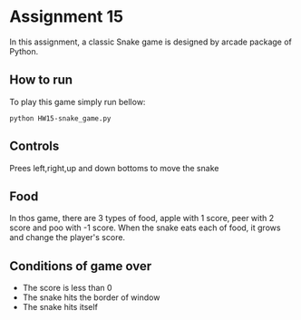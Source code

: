 # Assignment 15

In this assignment, a classic Snake game is designed by arcade package of Python.

## How to run

To play this game simply run bellow:

```
python HW15-snake_game.py
```

## Controls 
Prees  left,right,up and down bottoms to move the snake

## Food
In thos game, there are 3 types of food, apple with 1 score, peer with 2 score and poo with -1 score. When the snake eats each of food, it grows and change the player's score.

## Conditions of game  over

- The score is less than 0
- The snake hits the border of window
- The snake hits itself  

